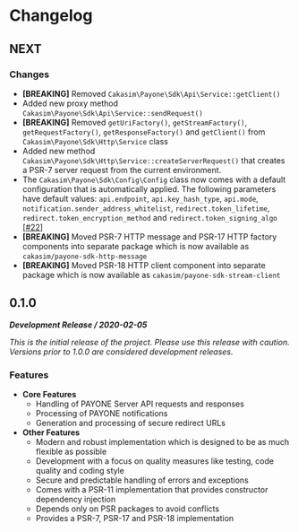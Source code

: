 Changelog
=========

NEXT
----

### Changes

 - **[BREAKING]** Removed `Cakasim\Payone\Sdk\Api\Service::getClient()`
 - Added new proxy method `Cakasim\Payone\Sdk\Api\Service::sendRequest()`
 - **[BREAKING]** Removed `getUriFactory()`, `getStreamFactory()`,
   `getRequestFactory()`, `getResponseFactory()` and `getClient()` from
   `Cakasim\Payone\Sdk\Http\Service` class
 - Added new method `Cakasim\Payone\Sdk\Http\Service::createServerRequest()`
   that creates a PSR-7 server request from the current environment.
 - The `Cakasim\Payone\Sdk\Config\Config` class now comes with a default
   configuration that is automatically applied. The following parameters
   have default values: `api.endpoint`, `api.key_hash_type`, `api.mode`,
   `notification.sender_address_whitelist`, `redirect.token_lifetime`,
   `redirect.token_encryption_method` and `redirect.token_signing_algo`
   [[#22](https://github.com/Cakasim/php-payone-sdk/issues/22)]
 - **[BREAKING]** Moved PSR-7 HTTP message and PSR-17 HTTP factory components
   into separate package which is now available as `cakasim/payone-sdk-http-message`
 - **[BREAKING]** Moved PSR-18 HTTP client component into separate package
   which is now available as `cakasim/payone-sdk-stream-client`

0.1.0
-----
**_Development Release / 2020-02-05_**

_This is the initial release of the project. Please use this release with caution.
Versions prior to 1.0.0 are considered development releases._

### Features

 - **Core Features**
   - Handling of PAYONE Server API requests and responses
   - Processing of PAYONE notifications
   - Generation and processing of secure redirect URLs
 - **Other Features**
   - Modern and robust implementation which is designed to be as much flexible as possible
   - Development with a focus on quality measures like testing, code quality and coding style
   - Secure and predictable handling of errors and exceptions
   - Comes with a PSR-11 implementation that provides constructor dependency injection
   - Depends only on PSR packages to avoid conflicts
   - Provides a PSR-7, PSR-17 and PSR-18 implementation
